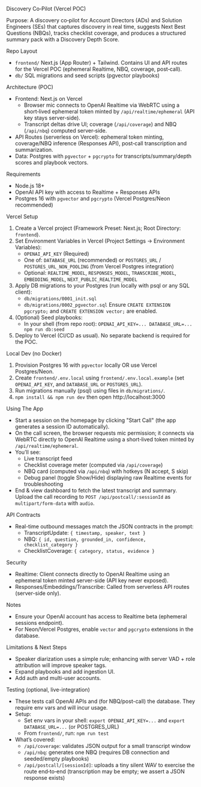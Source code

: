 Discovery Co‑Pilot (Vercel POC)

Purpose: A discovery co‑pilot for Account Directors (ADs) and Solution Engineers (SEs) that captures discovery in real time, suggests Next Best Questions (NBQs), tracks checklist coverage, and produces a structured summary pack with a Discovery Depth Score.

Repo Layout
- `frontend/` Next.js (App Router) + Tailwind. Contains UI and API routes for the Vercel POC (ephemeral Realtime, NBQ, coverage, post‑call).
- `db/` SQL migrations and seed scripts (pgvector playbooks)

Architecture (POC)
- Frontend: Next.js on Vercel
  - Browser mic connects to OpenAI Realtime via WebRTC using a short‑lived ephemeral token minted by `/api/realtime/ephemeral` (API key stays server‑side).
  - Transcript deltas drive UI; coverage (`/api/coverage`) and NBQ (`/api/nbq`) computed server‑side.
- API Routes (serverless on Vercel): ephemeral token minting, coverage/NBQ inference (Responses API), post‑call transcription and summarization.
- Data: Postgres with `pgvector` + `pgcrypto` for transcripts/summary/depth scores and playbook vectors.

Requirements
- Node.js 18+
- OpenAI API key with access to Realtime + Responses APIs
- Postgres 16 with `pgvector` and `pgcrypto` (Vercel Postgres/Neon recommended)

Vercel Setup
1) Create a Vercel project (Framework Preset: Next.js; Root Directory: `frontend`).
2) Set Environment Variables in Vercel (Project Settings → Environment Variables):
   - `OPENAI_API_KEY` (Required)
   - One of: `DATABASE_URL` (recommended) or `POSTGRES_URL` / `POSTGRES_URL_NON_POOLING` (from Vercel Postgres integration)
   - Optional: `REALTIME_MODEL`, `RESPONSES_MODEL`, `TRANSCRIBE_MODEL`, `EMBEDDING_MODEL`, `NEXT_PUBLIC_REALTIME_MODEL`
3) Apply DB migrations to your Postgres (run locally with psql or any SQL client):
   - `db/migrations/0001_init.sql`
   - `db/migrations/0002_pgvector.sql`
   Ensure `CREATE EXTENSION pgcrypto;` and `CREATE EXTENSION vector;` are enabled.
4) (Optional) Seed playbooks:
   - In your shell (from repo root): `OPENAI_API_KEY=... DATABASE_URL=... npm run db:seed`
5) Deploy to Vercel (CI/CD as usual). No separate backend is required for the POC.

Local Dev (no Docker)
1) Provision Postgres 16 with `pgvector` locally OR use Vercel Postgres/Neon.
2) Create `frontend/.env.local` using `frontend/.env.local.example` (set `OPENAI_API_KEY`, and `DATABASE_URL` or `POSTGRES_URL`).
3) Run migrations manually (psql) using files in `db/migrations/`.
4) `npm install && npm run dev` then open http://localhost:3000

Using The App
- Start a session on the homepage by clicking "Start Call" (the app generates a session ID automatically).
- On the call screen, the browser requests mic permission; it connects via WebRTC directly to OpenAI Realtime using a short‑lived token minted by `/api/realtime/ephemeral`.
- You’ll see:
  - Live transcript feed
  - Checklist coverage meter (computed via `/api/coverage`)
  - NBQ card (computed via `/api/nbq`) with hotkeys (N accept, S skip)
  - Debug panel (toggle Show/Hide) displaying raw Realtime events for troubleshooting
- End & view dashboard to fetch the latest transcript and summary. Upload the call recording to `POST /api/postcall/:sessionId` as `multipart/form-data` with `audio`.

API Contracts
- Real-time outbound messages match the JSON contracts in the prompt:
  - TranscriptUpdate: `{ timestamp, speaker, text }`
  - NBQ: `{ id, question, grounded_in, confidence, checklist_category }`
  - ChecklistCoverage: `{ category, status, evidence }`

Security
- Realtime: Client connects directly to OpenAI Realtime using an ephemeral token minted server-side (API key never exposed).
- Responses/Embeddings/Transcribe: Called from serverless API routes (server-side only).

Notes
- Ensure your OpenAI account has access to Realtime beta (ephemeral sessions endpoint).
- For Neon/Vercel Postgres, enable `vector` and `pgcrypto` extensions in the database.

Limitations & Next Steps
- Speaker diarization uses a simple rule; enhancing with server VAD + role attribution will improve speaker tags.
- Expand playbooks and add ingestion UI.
- Add auth and multi-user accounts.

Testing (optional, live-integration)
- These tests call OpenAI APIs and (for NBQ/post-call) the database. They require env vars and will incur usage.
- Setup:
  - Set env vars in your shell: `export OPENAI_API_KEY=...` and `export DATABASE_URL=...` (or POSTGRES_URL)
  - From `frontend/`, run: `npm run test`
- What’s covered:
  - `/api/coverage`: validates JSON output for a small transcript window
  - `/api/nbq`: generates one NBQ (requires DB connection and seeded/empty playbooks)
  - `/api/postcall/[sessionId]`: uploads a tiny silent WAV to exercise the route end‑to‑end (transcription may be empty; we assert a JSON response exists)
